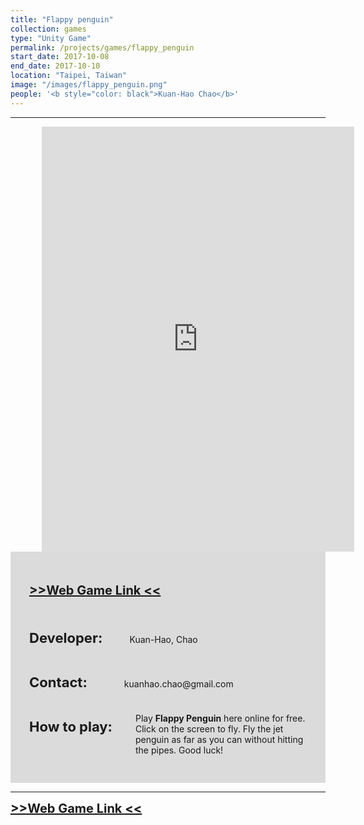 ```yaml
---
title: "Flappy penguin"
collection: games
type: "Unity Game"
permalink: /projects/games/flappy_penguin
start_date: 2017-10-08
end_date: 2017-10-10
location: "Taipei, Taiwan"
image: "/images/flappy_penguin.png"
people: '<b style="color: black">Kuan-Hao Chao</b>'
---
```


---

<iframe src="https://storage.googleapis.com/storage.kuanhaochao.com/flappy_penguin/index_full.html" width="500" height="680" style="margin-left: 50px; border:none;" scrolling="no"></iframe>


<div style="background-color: #dbdbdb; padding: 30px;">
  <p style="font-size:20px">
    <a href="http://storage.kuanhaochao.com/flappy_penguin/index.html" target="_blank"><b> >>Web Game Link << </b></a>
  </p>
  <br>
  <p> <b style="font-size: 22px">Developer:</b> &nbsp; &nbsp; &nbsp; &nbsp; &nbsp; Kuan-Hao, Chao</p>
  <br>
  <p> <b style="font-size: 22px">Contact:</b> &nbsp; &nbsp; &nbsp; &nbsp; &nbsp; &nbsp; &nbsp; kuanhao.chao@gmail.com</p>
  <br>
  <p style=" margin-bottom: 10px;"> <b style="font-size: 22px;">How to play:</b></p>
  <p  style="margin-left: 170px; margin-top: -45px">Play <b>Flappy Penguin</b> here online for free. Click on the screen to fly. Fly the jet penguin as far as you can without hitting the pipes. Good luck!</p>
</div>

---
<a style="font-size:20px" href="http://storage.kuanhaochao.com/flappy_penguin/index.html" target="_blank"><b> >>Web Game Link << </b></a>
